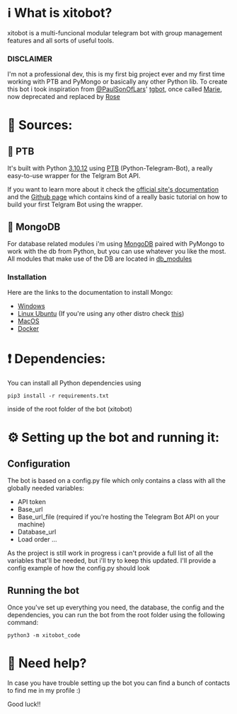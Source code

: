 
# ℹ️ What is xitobot?
xitobot is a multi-funcional modular telegram bot with group management features and all sorts of useful tools.
### DISCLAIMER
I'm not a professional dev, this is my first big project ever and my first time working with PTB and PyMongo or basically any other Python lib. To create this bot i took inspiration from [@PaulSonOfLars](https://github.com/PaulSonOfLars)' [tgbot](https://github.com/PaulSonOfLars/tgbot), once called [Marie](https://t.me/BanhammerMarie_bot), now deprecated and replaced by [Rose](https://t.me/MissRose_bot)

# 📁 Sources:
## 🐍 PTB
It's built with Python [3.10.12](https://www.python.org/downloads/release/python-31012/) using [PTB](https://python-telegram-bot.org/) (Python-Telegram-Bot), a really easy-to-use wrapper for the Telgram Bot API.

If you want to learn more about it check the [official site's documentation](https://docs.python-telegram-bot.org/en/v20.6/) and the [Github page](https://github.com/python-telegram-bot/python-telegram-bot/wiki) which contains kind of a really basic tutorial on how to build your first Telgram Bot using the wrapper.

## 🍃 MongoDB
For database related modules i'm using [MongoDB](https://www.mongodb.com/) paired with PyMongo to work with the db from Python, but you can use whatever you like the most. All modules that make use of the DB are located in [db_modules](xitobot/modules/db_modules)

### Installation
Here are the links to the documentation to install Mongo:
- [Windows](https://www.mongodb.com/docs/manual/tutorial/install-mongodb-on-windows/)
- [Linux Ubuntu](https://www.mongodb.com/docs/manual/tutorial/install-mongodb-on-ubuntu/) (If you're using any other distro check [this](https://www.mongodb.com/docs/manual/installation/))
- [MacOS](https://www.mongodb.com/docs/manual/tutorial/install-mongodb-on-os-x/)
- [Docker](https://www.mongodb.com/docs/manual/tutorial/install-mongodb-community-with-docker/#std-label-docker-mongodb-community-install)

# ❗ Dependencies:
You can install all Python dependencies using

`pip3 install -r requirements.txt` 

inside of the root folder of the bot (xitobot)

# ⚙️ Setting up the bot and running it:
## Configuration
The bot is based on a config.py file which only contains a class with all the globally needed variables:
- API token
- Base_url
- Base_url_file (required if you're hosting the Telegram Bot API on your machine)
- Database_url
- Load order
...

As the project is still work in progress i can't provide a full list of all the variables that'll be needed, but i'll try to keep this updated. I'll provide a config example of how the config.py should look

## Running the bot
Once you've set up everything you need, the database, the config and the dependencies, you can run the bot from the root folder using the following command:

`python3 -m xitobot_code`

# 🤝 Need help?
In case you have trouble setting up the bot you can find a bunch of contacts to find me in my profile :)

Good luck!!

